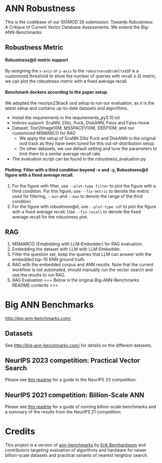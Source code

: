 # ANN Robustness
This is the codebase of our SIGMOD'26 submission: Towards Robustness: A Critique of Current Vector Database
Assessments.
We extend the Big-ANN-Benchmarks:
## Robustness Metric
#### Robustness@$\delta$ metric support
By assigning the `x-axis` or `y-axis` to the `robustness@$\delta$`($\delta$ is a customized threshold to show the number of queries with recall $\ge\ \delta$) metric, we can plot the robustness metric with a fixed average recall.
#### Benchmark dockers according to the paper setup.
We adopted the neurips23track ood setup to run our evaluation, as it is the latest setup and contains up-to-date datasets and algorithms.
* Install the requirements in the requirements_py3.10.txt
* Indices support: ScaNN, Zilliz, Puck, DiskANN, Faiss and Faiss-hnsw
* Dataset: Text2Image10M, MSSPACEV10M, DEEP10M, and our customized MSMARCO for RAG
    * We apply the setup of ScaNN Zilliz Puck and DiskANN in the original ood track as they have been tuned for this out-of-distribution setup.
    * On other datasets, we use default setting and tune the parameters to limit them to a similar average recall rate.
* The evaluation script can be found in the robustness_evaluation.py
#### Plotting: Filter with a third condition beyond -x and -y, Robustness@$\delta$ figure with a fixed average recall.
1. For the figure with filter, use `--plot-type filter` to plot the figure with a third condition.
For this figure, use `--fix-metric` to denote the metric used for filtering, `--min` and `--max` to denote the range of the third condition
2. For the figure with robustness@$\delta$, use `--plot-type cdf` to plot the figure with a fixed average recall.
Use `--fix-recall` to denote the fixed average recall for the robustness plot.
## RAG
1. MSMARCO (Emebdding with LLM-Embedder) for RAG evaluation.
2. Embedding the dataset with LLM with LLM-Embedder.
3. Filter the question set, keep the queries that LLM can answer with the embedded top-10 KNN ground truth.
4. RAG with the embedded corpus and ANN results. 
Note that the current workflow is not automated, should manually run the vector search and use the results to run RAG.
5. RAG Evaluation
===
Below is the original Big-ANN-Benchmarks README contents
===


# Big ANN Benchmarks

<http://big-ann-benchmarks.com/>

## Datasets

See <http://big-ann-benchmarks.com/> for details on the different datasets.

## NeurIPS 2023 competition: Practical Vector Search

Please see [this readme](./neurips23/README.md) for a guide to the NeurIPS 23 competition.

## NeurIPS 2021 competition: Billion-Scale ANN 

Please see [this readme](./neurips21/README.md) for a guide of running billion-scale benchmarks and a summary of the results from the NeurIPS 21 competition.

# Credits

This project is a version of [ann-benchmarks](https://github.com/erikbern/ann-benchmarks) by [Erik Bernhardsson](https://erikbern.com/) and contributors targeting evaluation of algorithms and hardware for newer billion-scale datasets and practical variants of nearest neighbor search.
